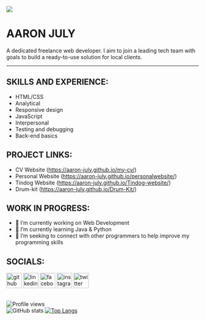 
![](image/image1.png)
<!-- ![AARON JULY](https://media-exp1.licdn.com/dms/image/C5616AQHiijUg6vCBMQ/profile-displaybackgroundimage-shrink_350_1400/0/1642829079723?e=1653523200&v=beta&t=q_Q8k9TSDGHBJW_TeAHrx1j0p3_iIUTPKPls8InWuDM) -->


# AARON JULY


A dedicated freelance web developer. I aim to join a leading tech team with goals to build a ready-to-use solution for local clients.


<hr>

## SKILLS AND EXPERIENCE:<br>
-  HTML/CSS
-  Analytical
-  Responsive design
-  JavaScript
-  Interpersonal
-  Testing and debugging
-  Back-end basics

## PROJECT LINKS:

- CV Website (https://aaron-july.github.io/my-cv/)
- Personal Website (https://aaron-july.github.io/personalwebsite/)
- Tindog Website (https://aaron-july.github.io/Tindog-website/)
- Drum-kit (https://aaron-july.github.io/Drum-Kit/)

## WORK IN PROGRESS:
- 🔭 I’m currently working on Web Development 
- 🌱 I’m currently learning Java & Python 
- 🤔 I’m seeking to connect with other programmers to help improve my programming skills 

## SOCIALS:
[<img src='https://cdn.jsdelivr.net/npm/simple-icons@3.0.1/icons/github.svg' alt='github' height='40'>](https://github.com/Aaron-July)  [<img src='https://cdn.jsdelivr.net/npm/simple-icons@3.0.1/icons/linkedin.svg' alt='linkedin' height='40'>](https://www.linkedin.com/in/Aaron-July/)  [<img src='https://cdn.jsdelivr.net/npm/simple-icons@3.0.1/icons/facebook.svg' alt='facebook' height='40'>](https://www.facebook.com/july.aaron.589)  [<img src='https://cdn.jsdelivr.net/npm/simple-icons@3.0.1/icons/instagram.svg' alt='instagram' height='40'>](https://www.instagram.com/Mr.ajuly/)  [<img src='https://cdn.jsdelivr.net/npm/simple-icons@3.0.1/icons/twitter.svg' alt='twitter' height='40'>](https://twitter.com/July_Agbiaowei)  

##

![Profile views](https://gpvc.arturio.dev/Aaron-July)  
![GitHub stats](https://github-readme-stats.vercel.app/api?username=Aaron-July&show_icons=true)  [![Top Langs](https://github-readme-stats.vercel.app/api/top-langs/?username=Aaron-July)](https://github.com/anuraghazra/github-readme-stats) 
